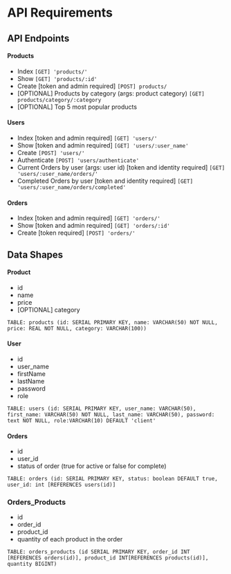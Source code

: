 # API Requirements

## API Endpoints

#### Products

- Index `[GET] 'products/'`
- Show `[GET] 'products/:id'`
- Create [token and admin required] `[POST] products/`
- [OPTIONAL] Products by category (args: product category) `[GET] products/category/:category`
- [OPTIONAL] Top 5 most popular products

#### Users

- Index [token and admin required] `[GET] 'users/'`
- Show [token and admin required] `[GET] 'users/:user_name'`
- Create `[POST] 'users/'`
- Authenticate `[POST] 'users/authenticate'`
- Current Orders by user (args: user id) [token and identity required] `[GET] 'users/:user_name/orders/'`
- Completed Orders by user [token and identity required] `[GET] 'users/:user_name/orders/completed'`

#### Orders

- Index [token and admin required] `[GET] 'orders/'`
- Show [token and admin required] `[GET] 'orders/:id'`
- Create [token required] `[POST] 'orders/'`

## Data Shapes

#### Product

- id
- name
- price
- [OPTIONAL] category

`TABLE: products (id: SERIAL PRIMARY KEY, name: VARCHAR(50) NOT NULL, price: REAL NOT NULL, category: VARCHAR(100))`

#### User

- id
- user_name
- firstName
- lastName
- password
- role

`TABLE: users (id: SERIAL PRIMARY KEY, user_name: VARCHAR(50), first_name: VARCHAR(50) NOT NULL, last_name: VARCHAR(50), password: text NOT NULL, role:VARCHAR(10) DEFAULT 'client'`

#### Orders

- id
- user_id
- status of order (true for active or false for complete)

`TABLE: orders (id: SERIAL PRIMARY KEY, status: boolean DEFAULT true, user_id: int [REFERENCES users(id)]`

### Orders_Products

- id
- order_id
- product_id
- quantity of each product in the order

`TABLE: orders_products (id SERIAL PRIMARY KEY, order_id INT [REFERENCES orders(id)], product_id INT[REFERENCES products(id)], quantity BIGINT)`
